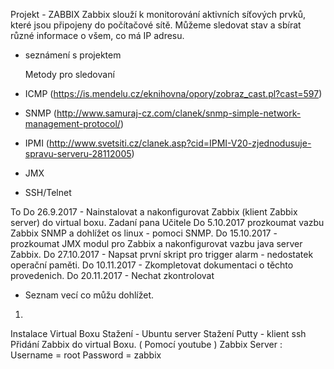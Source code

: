 Projekt - ZABBIX
Zabbix slouží k monitorování aktivních síťových prvků, které jsou připojeny do počítačové sítě.
Můžeme sledovat stav a sbírat různé informace o všem, co má IP adresu. 


- seznámení s projektem

  Metody pro sledovaní
- ICMP (https://is.mendelu.cz/eknihovna/opory/zobraz_cast.pl?cast=597)
- SNMP (http://www.samuraj-cz.com/clanek/snmp-simple-network-management-protocol/)
- IPMI (http://www.svetsiti.cz/clanek.asp?cid=IPMI-V20-zjednodusuje-spravu-serveru-28112005)
- JMX
- SSH/Telnet


 To Do
26.9.2017 - Nainstalovat a nakonfigurovat Zabbix (klient Zabbix server) do virtual boxu.
Zadaní pana Učitele
Do 5.10.2017 prozkoumat vazbu Zabbix SNMP a dohlížet os linux - pomoci SNMP.
Do 15.10.2017 - prozkoumat JMX modul pro Zabbix a nakonfigurovat vazbu java server Zabbix.
Do 27.10.2017 - Napsat první skript pro trigger alarm - nedostatek operační paměti.
Do 10.11.2017 - Zkompletovat dokumentaci o těchto provedenich.
Do 20.11.2017 - Nechat zkontrolovat

+ Seznam vecí co můžu dohlížet.

1)
Instalace Virtual Boxu
Stažení - Ubuntu server
Stažení Putty - klient ssh
Přidání Zabbix do virtual Boxu. ( Pomocí youtube )
Zabbix Server :
Username = root
Password = zabbix
